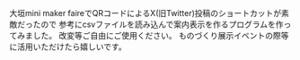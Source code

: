 大垣mini maker faireでQRコードによるX(旧Twitter)投稿のショートカットが素敵だったので
参考にcsvファイルを読み込んで案内表示を作るプログラムを作ってみました。
改変等ご自由にご使用ください。
ものづくり展示イベントの際等に活用いただけたら嬉しいです。
